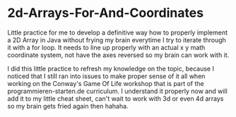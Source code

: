# 2d-Arrays-For-And-Coordinates
Little practice for me to develop a definitive way how to properly implement
a 2D Array in Java without frying my brain everytime I try to iterate through
it with a for loop. It needs to line up properly with an actual x y math coordinate
system, not have the axes reversed so my brain can work with it.

I did this little practice to refresh my knowledge on the topic, because I noticed
that I still ran into issues to make proper sense of it all when working on the
Conway's Game Of Life workshop that is part of the programmieren-starten.de curriculum.
I understand it properly now and will add it to my little cheat sheet, 
can't wait to work with 3d or even 4d arrays so my brain gets fried again then hahaha.